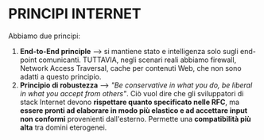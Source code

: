 # PRINCIPI INTERNET

Abbiamo due principi:
1) **End-to-End principle** --> si mantiene stato e intelligenza solo sugli end-point comunicanti. TUTTAVIA, negli scenari reali abbiamo firewall, Network Access Traversal, cache per contenuti Web, che non sono adatti a questo principio.
2) **Principio di robustezza** --> *"Be conservative in what you do, be liberal in what you accept from others"*. Ciò vuol dire che gli sviluppatori di stack Internet devono **rispettare quanto specificato nelle RFC**, ma **essere pronti ad elaborare in modo più elastico e ad accettare input non conformi** provenienti dall'esterno.
   Permette una **compatibilità più alta** tra domini eterogenei.
